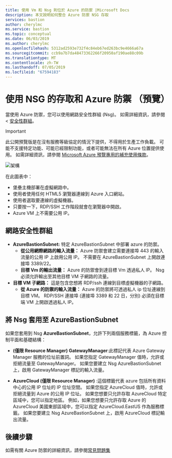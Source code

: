```yaml
---
title: 使用 Vm 和 Nsg 則位於 Azure 的防禦 |Microsoft Docs
description: 本文說明如何整合 Azure 防禦 NSG 存取
services: bastion
author: cherylmc
ms.service: bastion
ms.topic: conceptual
ms.date: 06/03/2019
ms.author: cherylmc
ms.openlocfilehash: 5312ad2593e732f4c84eb67ed263bc9e4666a67a
ms.sourcegitcommit: ccb9a7b7da48473362266f20950af190ae88c09b
ms.translationtype: MT
ms.contentlocale: zh-TW
ms.lasthandoff: 07/05/2019
ms.locfileid: "67594183"
---
```

# <a name="working-with-nsg-access-and-azure-bastion-preview"></a>使用 NSG 的存取和 Azure 防禦 （預覽）

當使用 Azure 防禦，您可以使用網路安全性群組 (Nsg)。 如需詳細資訊，請參閱 <<c0> [ 安全性群組](../virtual-network/security-overview.md)。 

> [!IMPORTANT]
> 此公開預覽版是在沒有服務等級協定的情況下提供，不得用於生產工作負載。 可能不支援特定功能、可能已經限制功能，或者可能無法在所有 Azure 位置提供使用。 如需詳細資訊，請參閱 [Microsoft Azure 預覽專用的補充使用條款](https://azure.microsoft.com/support/legal/preview-supplemental-terms/)。
>

![架構](./media/bastion-nsg/nsg_architecture.png)

在此圖表中：

* 堡壘主機部署在虛擬網路中。
* 使用者使用任何 HTML5 瀏覽器連線到 Azure 入口網站。
* 使用者選取要連線的虛擬機器。
* 只要按一下，RDP/SSH 工作階段就會在瀏覽器中開啟。
* Azure VM 上不需要公用 IP。

## <a name="nsg"></a>網路安全性群組

* **AzureBastionSubnet:** 特定 AzureBastionSubnet 中部署 azure 的防禦。  
    * **從公用網際網路的輸入流量：** Azure 防禦會建立需要連接埠 443 的輸入流量的公用 IP 上啟用公用 IP。 不需要在 AzureBastionSubnet 上開啟連接埠 3389/22。
    * **目標 Vm 的輸出流量：** Azure 的防禦會到達目標 Vm 透過私人 IP。 Nsg 必須允許輸出至其他目標 VM 子網路的流量。
* **目標 VM 子網路：** 這是包含您想將 RDP/ssh 連線到目標虛擬機器的子網路。
    * **從 Azure 的防禦的輸入流量：** Azure 的防禦將可透過私人 ip 位址連線到目標 VM。 RDP/SSH 連接埠 (連接埠 3389 和 22 日，分別) 必須在目標端 VM 上開啟透過私人 IP。

## <a name="apply"></a>將 Nsg 套用至 AzureBastionSubnet

如果您套用到 Nsg **AzureBastionSubnet**，允許下列兩個服務標籤，為 Azure 控制平面和基礎結構：

* **(僅限 Resource Manager) GatewayManager**:此標記代表 Azure Gateway Manager 服務的位址前置詞。 如果您指定 GatewayManager 值時，允許或拒絕流量至 GatewayManager。  如果您要建立 Nsg AzureBastionSubnet 上，啟用 GatewayManager 標記的輸入流量。

* **AzureCloud (僅限 Resource Manager)** :這個標籤代表 azure 包括所有資料中心的公用 IP 位址的 IP 位址空間。 如果您指定 AzureCloud 值時，允許或拒絕流量到 Azure 的公用 IP 位址。 如果您想要只允許存取 AzureCloud 特定區域中，您可以指定地區。 例如，如果您想要只允許存取 Azure 的 AzureCloud 美國東部區域中，您可以指定 AzureCloud.EastUS 作為服務標籤。 如果您要建立 Nsg AzureBastionSubnet 上，啟用 AzureCloud 標記輸出流量。

## <a name="next-steps"></a>後續步驟

如需有關 Azure 防禦的詳細資訊，請參閱[常見問題集](bastion-faq.md)

